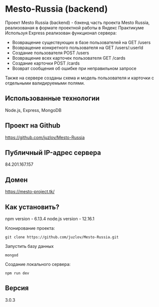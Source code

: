 # Mesto-Russia (backend)
Проект Mesto Russia (backend) - бэкенд часть проекта Mesto Russia, реализованая
в формате проектной работы в Яндекс Практикуме
Используя Express реализован функционал сервера:
- Возвращение существующих в базе пользователей на GET /users
- Возвращение конкретного пользователя на GET /users/:userId
- Создание пользователя POST /users
- Возвращение всех карточек пользователя GET /cards
- Создание карточки POST /cards
- Возврат сообщения об ошибке при неправильном запросе

Также на сервере созданы схема и модель пользователя и карточки с отдельными валидируемыми полями.

## Использованные технологии
Node.js, Express, MongoDB

## Проект на Github
https://github.com/juzlov/Mesto-Russia

## Публичный IP-адрес сервера
84.201.167.157

## Домен
https://mesto-project.tk/

## Как установить?
npm version - 6.13.4
node.js version - 12.16.1

Клонирование проекта:
```
git clone https://github.com/juzlov/Mesto-Russia.git
```

Запустить базу данных
```
mongod
```

Создание локального сервера:
```
npm run dev
```


## Версия
3.0.3
